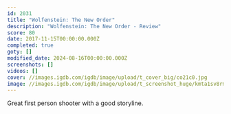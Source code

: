 ```yaml
---
id: 2031
title: "Wolfenstein: The New Order"
description: "Wolfenstein: The New Order - Review"
score: 80
date: 2017-11-15T00:00:00.000Z
completed: true
goty: []
modified_date: 2024-08-16T00:00:00.000Z
screenshots: []
videos: []
cover: //images.igdb.com/igdb/image/upload/t_cover_big/co21c0.jpg
image: //images.igdb.com/igdb/image/upload/t_screenshot_huge/kmta1sv8rmkdm0rm3if8.jpg
---
```

Great first person shooter with a good storyline.
